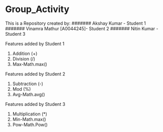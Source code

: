 # Group_Activity
This is a Repository created by:
####### Akshay Kumar - Student 1
####### Vinamra Mathur [A0044245]- Student 2
####### Nitin Kumar - Student 3

Features added by Student 1
1) Addition (+)
2) Division (/)
3) Max-Math.max()

Features added by Student 2
1) Subtraction (-)
2) Mod (%)
3) Avg-Math.avg()

Features added by Student 3
1) Multiplication (*)
2) Min-Math.max()
3) Pow-Math.Pow()

